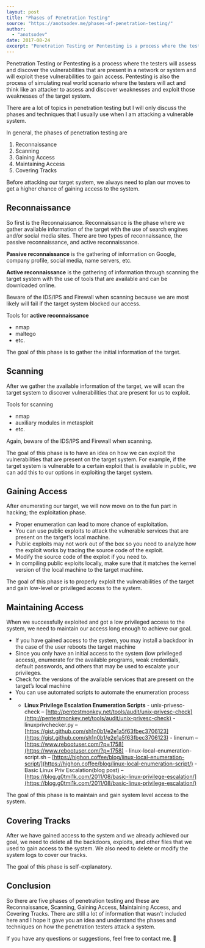 ```yaml
---
layout: post
title: "Phases of Penetration Testing"
source: "https://anotsodev.me/phases-of-penetration-testing/"
author:
  - "anotsodev"
date: 2017-08-24
excerpt: "Penetration Testing or Pentesting is a process where the testers will assess and discover the vulnerabilities that are present in a network or system and will exploit these vulnerabilities to gain …"
---
```

Penetration Testing or Pentesting is a process where the testers will assess and discover the vulnerabilities that are present in a network or system and will exploit these vulnerabilities to gain access. Pentesting is also the process of simulating real world scenario where the testers will act and think like an attacker to assess and discover weaknesses and exploit those weaknesses of the target system.

There are a lot of topics in penetration testing but I will only discuss the phases and techniques that I usually use when I am attacking a vulnerable system.

In general, the phases of penetration testing are

1. Reconnaissance
2. Scanning
3. Gaining Access
4. Maintaining Access
5. Covering Tracks

Before attacking our target system, we always need to plan our moves to get a higher chance of gaining access to the system.

## Reconnaissance

So first is the Reconnaissance. Reconnaissance is the phase where we gather available information of the target with the use of search engines and/or social media sites. There are two types of reconnaissance, the passive reconnaissance, and active reconnaissance.

**Passive reconnaissance** is the gathering of information on Google, company profile, social media, name servers, etc.

**Active reconnaissance** is the gathering of information through scanning the target system with the use of tools that are available and can be downloaded online.

Beware of the IDS/IPS and Firewall when scanning because we are most likely will fail if the target system blocked our access.

Tools for **active reconnaissance**

- nmap
- maltego
- etc.

The goal of this phase is to gather the initial information of the target.

## Scanning

After we gather the available information of the target, we will scan the target system to discover vulnerabilities that are present for us to exploit.

Tools for scanning

- nmap
- auxiliary modules in metasploit
- etc.

Again, beware of the IDS/IPS and Firewall when scanning.

The goal of this phase is to have an idea on how we can exploit the vulnerabilities that are present on the target system. For example, if the target system is vulnerable to a certain exploit that is available in public, we can add this to our options in exploiting the target system.

## Gaining Access

After enumerating our target, we will now move on to the fun part in hacking; the exploitation phase.

- Proper enumeration can lead to more chance of exploitation.
- You can use public exploits to attack the vulnerable services that are present on the target’s local machine.
- Public exploits may not work out of the box so you need to analyze how the exploit works by tracing the source code of the exploit.
- Modify the source code of the exploit if you need to.
- In compiling public exploits locally, make sure that it matches the kernel version of the local machine to the target machine.

The goal of this phase is to properly exploit the vulnerabilities of the target and gain low-level or privileged access to the system.

## Maintaining Access

When we successfully exploited and got a low privileged access to the system, we need to maintain our access long enough to achieve our goal.

- If you have gained access to the system, you may install a backdoor in the case of the user reboots the target machine
- Since you only have an initial access to the system (low privileged access), enumerate for the available programs, weak credentials, default passwords, and others that may be used to escalate your privileges.
- Check for the versions of the available services that are present on the target’s local machine
- You can use automated scripts to automate the enumeration process
- - **Linux Privilege Escalation Enumeration Scripts**
		- unix-privesc-check – [http://pentestmonkey.net/tools/audit/unix-privesc-check](http://pentestmonkey.net/tools/audit/unix-privesc-check)
		- linuxprivchecker.py – [https://gist.github.com/sh1n0b1/e2e1a5f63fbec3706123](https://gist.github.com/sh1n0b1/e2e1a5f63fbec3706123)
		- linenum – [https://www.rebootuser.com/?p=1758](https://www.rebootuser.com/?p=1758)
		- linux-local-enumeration-script.sh – [https://highon.coffee/blog/linux-local-enumeration-script/](https://highon.coffee/blog/linux-local-enumeration-script/)
		- Basic Linux Priv Escalation(blog post) – [https://blog.g0tmi1k.com/2011/08/basic-linux-privilege-escalation/](https://blog.g0tmi1k.com/2011/08/basic-linux-privilege-escalation/)

The goal of this phase is to maintain and gain system level access to the system.

## Covering Tracks

After we have gained access to the system and we already achieved our goal, we need to delete all the backdoors, exploits, and other files that we used to gain access to the system. We also need to delete or modify the system logs to cover our tracks.

The goal of this phase is self-explanatory.

## Conclusion

So there are five phases of penetration testing and these are Reconnaissance, Scanning, Gaining Access, Maintaining Access, and Covering Tracks. There are still a lot of information that wasn’t included here and I hope it gave you an idea and understand the phases and techniques on how the penetration testers attack a system.

If you have any questions or suggestions, feel free to contact me. 🙂